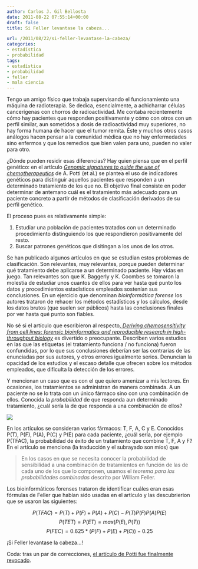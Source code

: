 ```yaml
---
author: Carlos J. Gil Bellosta
date: 2011-08-22 07:55:14+00:00
draft: false
title: Si Feller levantase la cabeza...

url: /2011/08/22/si-feller-levantase-la-cabeza/
categories:
- estadística
- probabilidad
tags:
- estadística
- probabilidad
- feller
- mala ciencia
---
```


Tengo un amigo físico que trabaja supervisando el funcionamiento una máquina de radioterapia. Se dedica, esencialmente, a achicharrar células cancerígenas con chorros de radioactividad. Me contaba recientemente cómo hay pacientes que responden positivamente y cómo con otros con un perfil similar, aun sometidos a dosis de radioactividad muy superiores, no hay forma humana de hacer que el tumor remita. Éste y muchos otros casos análogos hacen pensar a la comunidad médica que no hay enfermedades sino enfermos y que los remedios que bien valen para uno, pueden no valer para otro.

¿Dónde pueden residir esas diferencias? Hay quien piensa que en el perfil genético: en el artículo [_Genomic signatures to guide the use of chemotherapeutics_](http://www.nature.com/nm/journal/v12/n11/full/nm1491.html) de A. Potti (et al.) se plantea el uso de indicadores genéticos para distinguir aquellos pacientes que responden a un determinado tratamiento de los que no. El objetivo final consiste en poder determinar de antemano cuál es el tratamiento más adecuado para un paciente concreto a partir de métodos de clasificación derivados de su perfil genético.

El proceso pues es relativamente simple:

1. Estudiar una población de pacientes tratados con un determinado procedimiento distinguiendo los que respondieron positivamente del resto.
2. Buscar patrones genéticos que disitingan a los unos de los otros.

Se han publicado algunos artículos en que se estudian estos problemas de clasificación. Son relevantes, muy relevantes, porque pueden determinar qué tratamiento debe aplicarse a un determinado paciente. Hay vidas en juego. Tan relevantes son que K. Baggerly y K. Coombes se tomaron la molestia de estudiar unos cuantos de ellos para ver hasta qué punto los datos y procedimientos estadísticos empleados sostenían sus conclusiones. En un ejercicio que denominan _bioinformática forense_ los autores trataron de rehacer los métodos estadísticos y los cálculos, desde los datos brutos (que suelen ser públicos) hasta las conclusiones finales por ver hasta qué punto son fiables.

No sé si el artículo que escribieron al respecto,[ _Deriving chemosensitivity from cell lines: forensic bioinformatics and reproducible research in high-throughput biology_](http://projecteuclid.org/DPubS?service=UI&version=1.0&verb=Display&handle=euclid.aoas/1267453942) es divertido o preocupante. Describen varios estudios en las que las etiquetas (el tratamiento funciona / no funciona) fueron confundidas, por lo que sus conclusiones deberían ser las contrarias de las enunciadas por sus autores, y otros errores igualmente serios. Denuncian la opacidad de los estudios y el escaso detalle que ofrecen sobre los métodos empleados, que dificulta la detección de los errores.

Y mencionan un caso que es con el que quiero amenizar a mis lectores. En ocasiones, los tratamientos se administran de manera combinada. A un paciente no se lo trata con un único fármaco sino con una combinación de ellos. Conocida la _probabilidad_ de que responda aun determinado tratamiento, ¿cuál sería la de que responda a una combinación de ellos?

[![](/wp-uploads/2011/08/probability_combination.png)
](/wp-uploads/2011/08/probability_combination.png)

En los artículos se consideran varios fármacos: T, F, A, C y E. Conocidos P(T), P(F), P(A), P(C) y P(E) para cada paciente, ¿cuál sería, por ejemplo P(TFAC), la probabilidad de éxito de un tratamiento que combine T, F, A y F? En el artículo se menciona (la traducción y el subrayado son míos) que

>En los casos en que se necesita conocer la probabilidad de sensibilidad a una combinación de tratamientos en función de las de cada uno de los que lo componen, usamos el _teorema para las probabilidades combinadas_ descrito por William Feller.

Los bioinformáticos forenses trataron de identificar cuáles eran esas fórmulas de Feller que habían sido usadas en el artículo y las descubrierion que se usaron las siguientes:

$$P( TFAC ) = P( T ) + P( F ) + P( A ) + P( C ) - P( T )P( F )P( A )P( E )$$
$$P( TET ) = P( ET ) = max( P( E ), P( T ) )$$
$$P( FEC ) = 0.625 * ( P( F ) + P( E ) + P( C ) ) - 0.25$$


¡Si Feller levantase la cabeza...!

Coda: tras un par de correcciones, [el artículo de Potti fue finalmente revocado](http://www.nature.com/nm/journal/v12/n11/full/nm1491.html).
